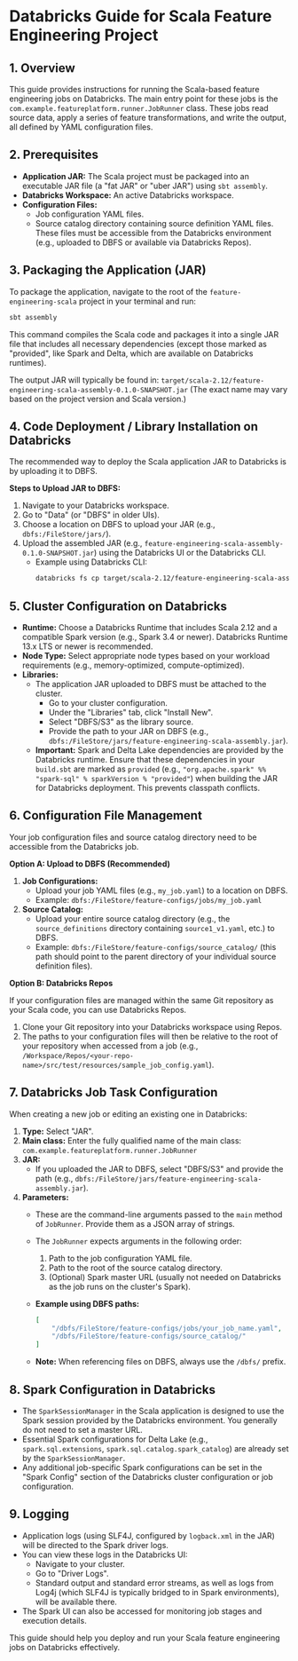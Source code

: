 # Databricks Guide for Scala Feature Engineering Project

## 1. Overview

This guide provides instructions for running the Scala-based feature engineering jobs on Databricks. The main entry point for these jobs is the `com.example.featureplatform.runner.JobRunner` class. These jobs read source data, apply a series of feature transformations, and write the output, all defined by YAML configuration files.

## 2. Prerequisites

*   **Application JAR:** The Scala project must be packaged into an executable JAR file (a "fat JAR" or "uber JAR") using `sbt assembly`.
*   **Databricks Workspace:** An active Databricks workspace.
*   **Configuration Files:**
    *   Job configuration YAML files.
    *   Source catalog directory containing source definition YAML files.
    These files must be accessible from the Databricks environment (e.g., uploaded to DBFS or available via Databricks Repos).

## 3. Packaging the Application (JAR)

To package the application, navigate to the root of the `feature-engineering-scala` project in your terminal and run:

```bash
sbt assembly
```

This command compiles the Scala code and packages it into a single JAR file that includes all necessary dependencies (except those marked as "provided", like Spark and Delta, which are available on Databricks runtimes).

The output JAR will typically be found in:
`target/scala-2.12/feature-engineering-scala-assembly-0.1.0-SNAPSHOT.jar`
(The exact name may vary based on the project version and Scala version.)

## 4. Code Deployment / Library Installation on Databricks

The recommended way to deploy the Scala application JAR to Databricks is by uploading it to DBFS.

**Steps to Upload JAR to DBFS:**

1.  Navigate to your Databricks workspace.
2.  Go to "Data" (or "DBFS" in older UIs).
3.  Choose a location on DBFS to upload your JAR (e.g., `dbfs:/FileStore/jars/`).
4.  Upload the assembled JAR (e.g., `feature-engineering-scala-assembly-0.1.0-SNAPSHOT.jar`) using the Databricks UI or the Databricks CLI.
    *   Example using Databricks CLI:
        ```bash
        databricks fs cp target/scala-2.12/feature-engineering-scala-assembly-0.1.0-SNAPSHOT.jar dbfs:/FileStore/jars/feature-engineering-scala-assembly.jar
        ```

## 5. Cluster Configuration on Databricks

*   **Runtime:** Choose a Databricks Runtime that includes Scala 2.12 and a compatible Spark version (e.g., Spark 3.4 or newer). Databricks Runtime 13.x LTS or newer is recommended.
*   **Node Type:** Select appropriate node types based on your workload requirements (e.g., memory-optimized, compute-optimized).
*   **Libraries:**
    *   The application JAR uploaded to DBFS must be attached to the cluster.
        *   Go to your cluster configuration.
        *   Under the "Libraries" tab, click "Install New".
        *   Select "DBFS/S3" as the library source.
        *   Provide the path to your JAR on DBFS (e.g., `dbfs:/FileStore/jars/feature-engineering-scala-assembly.jar`).
    *   **Important:** Spark and Delta Lake dependencies are provided by the Databricks runtime. Ensure that these dependencies in your `build.sbt` are marked as `provided` (e.g., `"org.apache.spark" %% "spark-sql" % sparkVersion % "provided"`) when building the JAR for Databricks deployment. This prevents classpath conflicts.

## 6. Configuration File Management

Your job configuration files and source catalog directory need to be accessible from the Databricks job.

**Option A: Upload to DBFS (Recommended)**

1.  **Job Configurations:**
    *   Upload your job YAML files (e.g., `my_job.yaml`) to a location on DBFS.
    *   Example: `dbfs:/FileStore/feature-configs/jobs/my_job.yaml`
2.  **Source Catalog:**
    *   Upload your entire source catalog directory (e.g., the `source_definitions` directory containing `source1_v1.yaml`, etc.) to DBFS.
    *   Example: `dbfs:/FileStore/feature-configs/source_catalog/` (this path should point to the parent directory of your individual source definition files).

**Option B: Databricks Repos**

If your configuration files are managed within the same Git repository as your Scala code, you can use Databricks Repos.
1.  Clone your Git repository into your Databricks workspace using Repos.
2.  The paths to your configuration files will then be relative to the root of your repository when accessed from a job (e.g., `/Workspace/Repos/<your-repo-name>/src/test/resources/sample_job_config.yaml`).

## 7. Databricks Job Task Configuration

When creating a new job or editing an existing one in Databricks:

1.  **Type:** Select "JAR".
2.  **Main class:** Enter the fully qualified name of the main class:
    `com.example.featureplatform.runner.JobRunner`
3.  **JAR:**
    *   If you uploaded the JAR to DBFS, select "DBFS/S3" and provide the path (e.g., `dbfs:/FileStore/jars/feature-engineering-scala-assembly.jar`).
4.  **Parameters:**
    *   These are the command-line arguments passed to the `main` method of `JobRunner`. Provide them as a JSON array of strings.
    *   The `JobRunner` expects arguments in the following order:
        1.  Path to the job configuration YAML file.
        2.  Path to the root of the source catalog directory.
        3.  (Optional) Spark master URL (usually not needed on Databricks as the job runs on the cluster's Spark).

    *   **Example using DBFS paths:**
        ```json
        [
            "/dbfs/FileStore/feature-configs/jobs/your_job_name.yaml",
            "/dbfs/FileStore/feature-configs/source_catalog/"
        ]
        ```
    *   **Note:** When referencing files on DBFS, always use the `/dbfs/` prefix.

## 8. Spark Configuration in Databricks

*   The `SparkSessionManager` in the Scala application is designed to use the Spark session provided by the Databricks environment. You generally do not need to set a master URL.
*   Essential Spark configurations for Delta Lake (e.g., `spark.sql.extensions`, `spark.sql.catalog.spark_catalog`) are already set by the `SparkSessionManager`.
*   Any additional job-specific Spark configurations can be set in the "Spark Config" section of the Databricks cluster configuration or job configuration.

## 9. Logging

*   Application logs (using SLF4J, configured by `logback.xml` in the JAR) will be directed to the Spark driver logs.
*   You can view these logs in the Databricks UI:
    *   Navigate to your cluster.
    *   Go to "Driver Logs".
    *   Standard output and standard error streams, as well as logs from Log4j (which SLF4J is typically bridged to in Spark environments), will be available there.
*   The Spark UI can also be accessed for monitoring job stages and execution details.

This guide should help you deploy and run your Scala feature engineering jobs on Databricks effectively.
